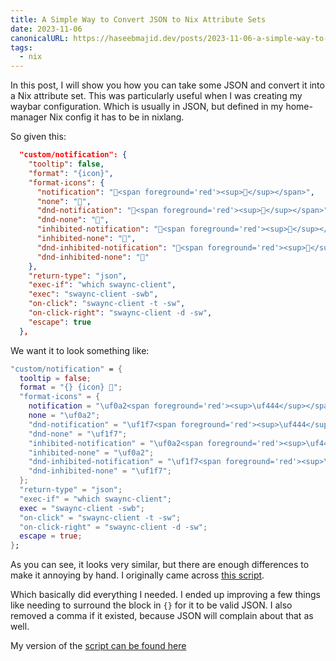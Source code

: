 ```yaml
---
title: A Simple Way to Convert JSON to Nix Attribute Sets
date: 2023-11-06
canonicalURL: https://haseebmajid.dev/posts/2023-11-06-a-simple-way-to-convert-json-to-nix-attribute-sets
tags: 
  - nix
---
```


In this post, I will show you how you can take some JSON and convert it into a Nix attribute set.
This was particularly useful when I was creating my waybar configuration. Which is usually in JSON, but defined in my
home-manager Nix config it has to be in nixlang.

So given this:

```json
  "custom/notification": {
    "tooltip": false,
    "format": "{icon}",
    "format-icons": {
      "notification": "<span foreground='red'><sup></sup></span>",
      "none": "",
      "dnd-notification": "<span foreground='red'><sup></sup></span>",
      "dnd-none": "",
      "inhibited-notification": "<span foreground='red'><sup></sup></span>",
      "inhibited-none": "",
      "dnd-inhibited-notification": "<span foreground='red'><sup></sup></span>",
      "dnd-inhibited-none": ""
    },
    "return-type": "json",
    "exec-if": "which swaync-client",
    "exec": "swaync-client -swb",
    "on-click": "swaync-client -t -sw",
    "on-click-right": "swaync-client -d -sw",
    "escape": true
  },
```

We want it to look something like:

```nix
"custom/notification" = {
  tooltip = false;
  format = "{} {icon} ";
  "format-icons" = {
    notification = "\uf0a2<span foreground='red'><sup>\uf444</sup></span>";
    none = "\uf0a2";
    "dnd-notification" = "\uf1f7<span foreground='red'><sup>\uf444</sup></span>";
    "dnd-none" = "\uf1f7";
    "inhibited-notification" = "\uf0a2<span foreground='red'><sup>\uf444</sup></span>";
    "inhibited-none" = "\uf0a2";
    "dnd-inhibited-notification" = "\uf1f7<span foreground='red'><sup>\uf444</sup></span>";
    "dnd-inhibited-none" = "\uf1f7";
  };
  "return-type" = "json";
  "exec-if" = "which swaync-client";
  exec = "swaync-client -swb";
  "on-click" = "swaync-client -t -sw";
  "on-click-right" = "swaync-client -d -sw";
  escape = true;
};
```

As you can see, it looks very similar, but there are enough differences to make it annoying by hand.
I originally came across 
[this script](https://gist.githubusercontent.com/Scoder12/0538252ed4b82d65e59115075369d34d/raw/e86d1d64d1373a497118beb1259dab149cea951d/json2nix.py).

Which basically did everything I needed. I ended up improving a few things like needing to surround the block in `{}`
for it to be valid JSON. I also removed a comma if it existed, because JSON will complain about that as well.

My version of the [script can be found here](https://gitlab.com/-/snippets/3613708)


